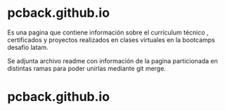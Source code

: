 # pcback.github.io

Es una pagina que contiene información sobre el currículum técnico , certificados y proyectos realizados en clases virtuales en la bootcamps desafío latam.

Se adjunta archivo readme con información de la pagina particionada en distintas ramas para poder unirlas mediante git merge.
# pcback.github.io
